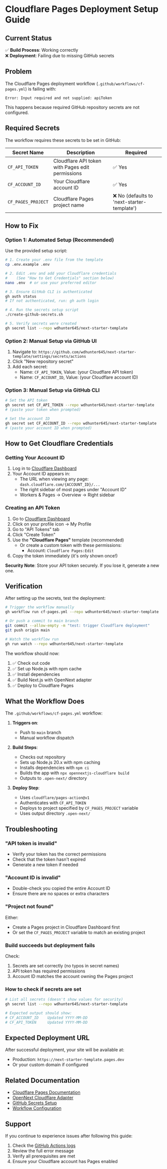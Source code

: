 # Cloudflare Pages Deployment Setup Guide

## Current Status

✅ **Build Process**: Working correctly  
❌ **Deployment**: Failing due to missing GitHub secrets

## Problem

The Cloudflare Pages deployment workflow (`.github/workflows/cf-pages.yml`) is failing with:

```
Error: Input required and not supplied: apiToken
```

This happens because required GitHub repository secrets are not configured.

## Required Secrets

The workflow requires these secrets to be set in GitHub:

| Secret Name | Description | Required |
|-------------|-------------|----------|
| `CF_API_TOKEN` | Cloudflare API token with Pages edit permissions | ✅ Yes |
| `CF_ACCOUNT_ID` | Your Cloudflare account ID | ✅ Yes |
| `CF_PAGES_PROJECT` | Cloudflare Pages project name | ❌ No (defaults to 'next-starter-template') |

## How to Fix

### Option 1: Automated Setup (Recommended)

Use the provided setup script:

```bash
# 1. Create your .env file from the template
cp .env.example .env

# 2. Edit .env and add your Cloudflare credentials
#    (See "How to Get Credentials" section below)
nano .env  # or use your preferred editor

# 3. Ensure GitHub CLI is authenticated
gh auth status
# If not authenticated, run: gh auth login

# 4. Run the secrets setup script
./create-github-secrets.sh

# 5. Verify secrets were created
gh secret list --repo wdhunter645/next-starter-template
```

### Option 2: Manual Setup via GitHub UI

1. Navigate to: `https://github.com/wdhunter645/next-starter-template/settings/secrets/actions`
2. Click "New repository secret"
3. Add each secret:
   - Name: `CF_API_TOKEN`, Value: (your Cloudflare API token)
   - Name: `CF_ACCOUNT_ID`, Value: (your Cloudflare account ID)

### Option 3: Manual Setup via GitHub CLI

```bash
# Set the API token
gh secret set CF_API_TOKEN --repo wdhunter645/next-starter-template
# (paste your token when prompted)

# Set the account ID
gh secret set CF_ACCOUNT_ID --repo wdhunter645/next-starter-template
# (paste your account ID when prompted)
```

## How to Get Cloudflare Credentials

### Getting Your Account ID

1. Log in to [Cloudflare Dashboard](https://dash.cloudflare.com/)
2. Your Account ID appears in:
   - The URL when viewing any page: `dash.cloudflare.com/{ACCOUNT_ID}/...`
   - The right sidebar of most pages under "Account ID"
   - Workers & Pages → Overview → Right sidebar

### Creating an API Token

1. Go to [Cloudflare Dashboard](https://dash.cloudflare.com/)
2. Click on your profile icon → My Profile
3. Go to "API Tokens" tab
4. Click "Create Token"
5. Use the **"Cloudflare Pages"** template (recommended)
   - Or create a custom token with these permissions:
     - Account: `Cloudflare Pages:Edit`
6. Copy the token immediately (it's only shown once!)

**Security Note**: Store your API token securely. If you lose it, generate a new one.

## Verification

After setting up the secrets, test the deployment:

```bash
# Trigger the workflow manually
gh workflow run cf-pages.yml --repo wdhunter645/next-starter-template

# Or push a commit to main branch
git commit --allow-empty -m "test: trigger Cloudflare deployment"
git push origin main

# Watch the workflow run
gh run watch --repo wdhunter645/next-starter-template
```

The workflow should now:
1. ✅ Check out code
2. ✅ Set up Node.js with npm cache
3. ✅ Install dependencies
4. ✅ Build Next.js with OpenNext adapter
5. ✅ Deploy to Cloudflare Pages

## What the Workflow Does

The `.github/workflows/cf-pages.yml` workflow:

1. **Triggers on**:
   - Push to `main` branch
   - Manual workflow dispatch

2. **Build Steps**:
   - Checks out repository
   - Sets up Node.js 20.x with npm caching
   - Installs dependencies with `npm ci`
   - Builds the app with `npx opennextjs-cloudflare build`
   - Outputs to `.open-next/` directory

3. **Deploy Step**:
   - Uses `cloudflare/pages-action@v1`
   - Authenticates with `CF_API_TOKEN`
   - Deploys to project specified by `CF_PAGES_PROJECT` variable
   - Uses output directory `.open-next/`

## Troubleshooting

### "API token is invalid"

- Verify your token has the correct permissions
- Check that the token hasn't expired
- Generate a new token if needed

### "Account ID is invalid"

- Double-check you copied the entire Account ID
- Ensure there are no spaces or extra characters

### "Project not found"

Either:
- Create a Pages project in Cloudflare Dashboard first
- Or set the `CF_PAGES_PROJECT` variable to match an existing project

### Build succeeds but deployment fails

Check:
1. Secrets are set correctly (no typos in secret names)
2. API token has required permissions
3. Account ID matches the account owning the Pages project

### How to check if secrets are set

```bash
# List all secrets (doesn't show values for security)
gh secret list --repo wdhunter645/next-starter-template

# Expected output should show:
# CF_ACCOUNT_ID    Updated YYYY-MM-DD
# CF_API_TOKEN     Updated YYYY-MM-DD
```

## Expected Deployment URL

After successful deployment, your site will be available at:
- Production: `https://next-starter-template.pages.dev`
- Or your custom domain if configured

## Related Documentation

- [Cloudflare Pages Documentation](https://developers.cloudflare.com/pages/)
- [OpenNext Cloudflare Adapter](https://opennext.js.org/cloudflare)
- [GitHub Secrets Setup](../SECRETS_SETUP.md)
- [Workflow Configuration](../.github/workflows/cf-pages.yml)

## Support

If you continue to experience issues after following this guide:

1. Check the [GitHub Actions logs](https://github.com/wdhunter645/next-starter-template/actions)
2. Review the full error message
3. Verify all prerequisites are met
4. Ensure your Cloudflare account has Pages enabled
